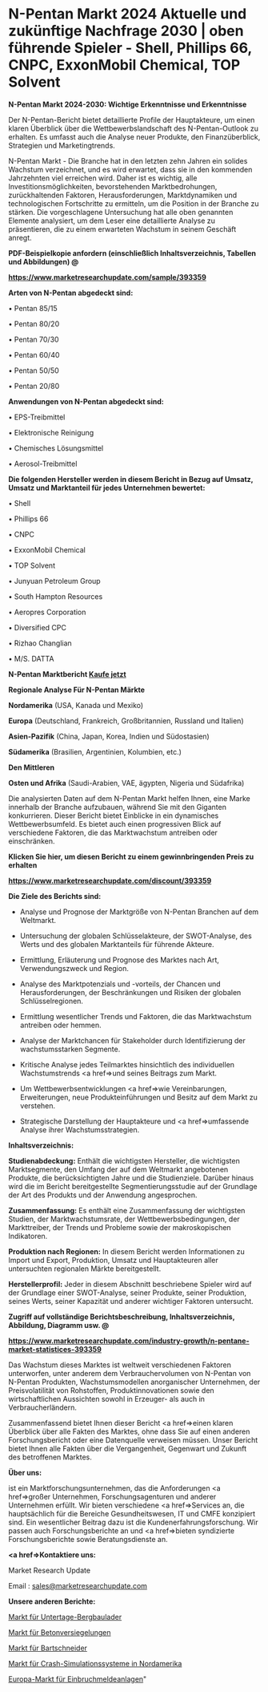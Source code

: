 # N-Pentan Markt 2024 Aktuelle und zukünftige Nachfrage 2030 | oben führende Spieler - Shell, Phillips 66, CNPC, ExxonMobil Chemical, TOP Solvent

<strong>N-Pentan Markt 2024-2030: Wichtige Erkenntnisse und Erkenntnisse</strong>

Der N-Pentan-Bericht bietet detaillierte Profile der Hauptakteure, um einen klaren Überblick über die Wettbewerbslandschaft des N-Pentan-Outlook zu erhalten. Es umfasst auch die Analyse neuer Produkte, den Finanzüberblick, Strategien und Marketingtrends.

N-Pentan Markt - Die Branche hat in den letzten zehn Jahren ein solides Wachstum verzeichnet, und es wird erwartet, dass sie in den kommenden Jahrzehnten viel erreichen wird. Daher ist es wichtig, alle Investitionsmöglichkeiten, bevorstehenden Marktbedrohungen, zurückhaltenden Faktoren, Herausforderungen, Marktdynamiken und technologischen Fortschritte zu ermitteln, um die Position in der Branche zu stärken. Die vorgeschlagene Untersuchung hat alle oben genannten Elemente analysiert, um dem Leser eine detaillierte Analyse zu präsentieren, die zu einem erwarteten Wachstum in seinem Geschäft anregt.



<strong><b>PDF-Beispielkopie anfordern (einschließlich Inhaltsverzeichnis, Tabellen und Abbildungen) @ </b></strong>

<strong><a href=https://www.marketresearchupdate.com/sample/393359>

<strong>https://www.marketresearchupdate.com/sample/393359</u></a></strong></strong>



<strong>Arten von N-Pentan abgedeckt sind:</strong>

• Pentan 85/15

• Pentan 80/20

• Pentan 70/30

• Pentan 60/40

• Pentan 50/50

• Pentan 20/80



<strong>Anwendungen von N-Pentan abgedeckt sind:</strong>

• EPS-Treibmittel

• Elektronische Reinigung

• Chemisches Lösungsmittel

• Aerosol-Treibmittel



<strong>Die folgenden Hersteller werden in diesem Bericht in Bezug auf Umsatz, Umsatz und Marktanteil für jedes Unternehmen bewertet:</strong>

• Shell

• Phillips 66

• CNPC

• ExxonMobil Chemical

• TOP Solvent

• Junyuan Petroleum Group

• South Hampton Resources

• Aeropres Corporation

• Diversified CPC

• Rizhao Changlian

• M/S. DATTA



<strong>N-Pentan Marktbericht <a href=https://www.marketresearchupdate.com/buynow/393359>Kaufe jetzt</a></strong>



<strong>Regionale Analyse Für N-Pentan Märkte</strong>



<strong>Nordamerika</strong> (USA, Kanada und Mexiko)



<strong>Europa</strong> (Deutschland, Frankreich, Großbritannien, Russland und Italien)



<strong>Asien-Pazifik</strong> (China, Japan, Korea, Indien und Südostasien)



<strong>Südamerika</strong> (Brasilien, Argentinien, Kolumbien, etc.)



<strong>Den Mittleren</strong> 

<strong>Osten und Afrika</strong> (Saudi-Arabien, VAE, ägypten, Nigeria und Südafrika)

Die analysierten Daten auf dem N-Pentan Markt helfen Ihnen, eine Marke innerhalb der Branche aufzubauen, während Sie mit den Giganten konkurrieren. Dieser Bericht bietet Einblicke in ein dynamisches Wettbewerbsumfeld. Es bietet auch einen progressiven Blick auf verschiedene Faktoren, die das Marktwachstum antreiben oder einschränken.



<strong>Klicken Sie hier, um diesen Bericht zu einem gewinnbringenden Preis zu erhalten
</strong>

<strong><a href=https://www.marketresearchupdate.com/discount/393359>https://www.marketresearchupdate.com/discount/393359</b></u></strong></a>



<strong>Die Ziele des Berichts sind:</strong>

- Analyse und Prognose der Marktgröße von N-Pentan Branchen auf dem Weltmarkt.

- Untersuchung der globalen Schlüsselakteure, der SWOT-Analyse, des Werts und des globalen Marktanteils für führende Akteure.

- Ermittlung, Erläuterung und Prognose des Marktes nach Art, Verwendungszweck und Region.

- Analyse des Marktpotenzials und -vorteils, der Chancen und Herausforderungen, der Beschränkungen und Risiken der globalen Schlüsselregionen.

- Ermittlung wesentlicher Trends und Faktoren, die das Marktwachstum antreiben oder hemmen.

- Analyse der Marktchancen für Stakeholder durch Identifizierung der wachstumsstarken Segmente.

- Kritische Analyse jedes Teilmarktes hinsichtlich des individuellen Wachstumstrends <a href=>und</a> seines Beitrags zum Markt.

- Um Wettbewerbsentwicklungen <a href=>wie</a> Vereinbarungen, Erweiterungen, neue Produkteinführungen und Besitz auf dem Markt zu verstehen.

- Strategische Darstellung der Hauptakteure und <a href=>umfas</a>sende Analyse ihrer Wachstumsstrategien.



<strong>Inhaltsverzeichnis:</strong>



<strong>Studienabdeckung:</strong> Enthält die wichtigsten Hersteller, die wichtigsten Marktsegmente, den Umfang der auf dem Weltmarkt angebotenen Produkte, die berücksichtigten Jahre und die Studienziele. Darüber hinaus wird die im Bericht bereitgestellte Segmentierungsstudie auf der Grundlage der Art des Produkts und der Anwendung angesprochen.



<strong>Zusammenfassung:</strong> Es enthält eine Zusammenfassung der wichtigsten Studien, der Marktwachstumsrate, der Wettbewerbsbedingungen, der Markttreiber, der Trends und Probleme sowie der makroskopischen Indikatoren.



<strong>Produktion nach Regionen:</strong> In diesem Bericht werden Informationen zu Import und Export, Produktion, Umsatz und Hauptakteuren aller untersuchten regionalen Märkte bereitgestellt.



<strong>Herstellerprofil:</strong> Jeder in diesem Abschnitt beschriebene Spieler wird auf der Grundlage einer SWOT-Analyse, seiner Produkte, seiner Produktion, seines Werts, seiner Kapazität und anderer wichtiger Faktoren untersucht.



<strong><b>Zugriff auf vollständige Berichtsbeschreibung, Inhaltsverzeichnis, Abbildung, Diagramm usw. @ </b></strong>

<strong><a href=https://www.marketresearchupdate.com/industry-growth/n-pentane-market-statistices-393359>https://www.marketresearchupdate.com/industry-growth/n-pentane-market-statistices-393359</a></strong>

Das Wachstum dieses Marktes ist weltweit verschiedenen Faktoren unterworfen, unter anderem dem Verbrauchervolumen von N-Pentan von N-Pentan Produkten, Wachstumsmodellen anorganischer Unternehmen, der Preisvolatilität von Rohstoffen, Produktinnovationen sowie den wirtschaftlichen Aussichten sowohl in Erzeuger- als auch in Verbraucherländern.

Zusammenfassend bietet Ihnen dieser Bericht <a href=>einen</a> klaren Überblick über alle Fakten des Marktes, ohne dass Sie auf einen anderen Forschungsbericht oder eine Datenquelle verweisen müssen. Unser Bericht bietet Ihnen alle Fakten über die Vergangenheit, Gegenwart und Zukunft des betroffenen Marktes.



<strong>Über uns:</strong>

 ist ein Marktforschungsunternehmen, das die Anforderungen <a href=>großer</a> Unternehmen, Forschungsagenturen und anderer Unternehmen erfüllt. Wir bieten verschiedene <a href=>Services</a> an, die hauptsächlich für die Bereiche Gesundheitswesen, IT und CMFE konzipiert sind. Ein wesentlicher Beitrag dazu ist die Kundenerfahrungsforschung. Wir passen auch Forschungsberichte an und <a href=>bieten</a> syndizierte Forschungsberichte sowie Beratungsdienste an.



<strong><a href=>Kontaktiere uns:</a></strong>

Market Research Update

Email : sales@marketresearchupdate.com



<strong>Unsere anderen Berichte:</strong>

<a href=https://www.linkedin.com/pulse/underground-mining-loaders-market-strategic>Markt für Untertage-Bergbaulader</a>

<a href=https://www.linkedin.com/pulse/concrete-sealer-market-2023-analysis-growth-drivers>Markt für Betonversiegelungen</a>

<a href=https://www.linkedin.com/pulse/beard-trimmer-market-size-trends-consumption>Markt für Bartschneider</a>

<a href=https://www.linkedin.com/pulse/north-america-crash-simulation-systems-market>Markt für Crash-Simulationssysteme in Nordamerika</a>

<a href=https://www.linkedin.com/pulse/europe-burglar-alarms-market-2023-2030-explained-effective>Europa-Markt für Einbruchmeldeanlagen</a>"

